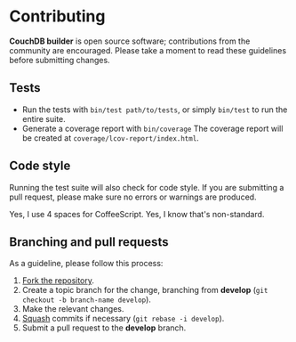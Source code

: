 # Contributing

**CouchDB builder** is open source software; contributions from the community are
encouraged. Please take a moment to read these guidelines before submitting
changes.

## Tests

- Run the tests with `bin/test path/to/tests`, or simply `bin/test` to run the
  entire suite.
- Generate a coverage report with `bin/coverage` The coverage report will be
  created at `coverage/lcov-report/index.html`.

## Code style

Running the test suite will also check for code style. If you are submitting a
pull request, please make sure no errors or warnings are produced.

Yes, I use 4 spaces for CoffeeScript. Yes, I know that's non-standard.

## Branching and pull requests

As a guideline, please follow this process:

1. [Fork the repository].
2. Create a topic branch for the change, branching from **develop**
(`git checkout -b branch-name develop`).
3. Make the relevant changes.
4. [Squash] commits if necessary (`git rebase -i develop`).
5. Submit a pull request to the **develop** branch.

[Fork the repository]: https://help.github.com/articles/fork-a-repo
[Squash]: http://git-scm.com/book/en/v2/Git-Tools-Rewriting-History#Changing-Multiple-Commit-Messages

